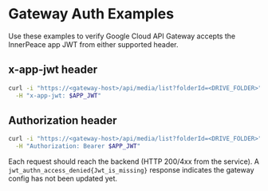 # Gateway Auth Examples

Use these examples to verify Google Cloud API Gateway accepts the InnerPeace app JWT from either supported header.

## x-app-jwt header

```bash
curl -i "https://<gateway-host>/api/media/list?folderId=<DRIVE_FOLDER>" \
  -H "x-app-jwt: $APP_JWT"
```

## Authorization header

```bash
curl -i "https://<gateway-host>/api/media/list?folderId=<DRIVE_FOLDER>" \
  -H "Authorization: Bearer $APP_JWT"
```

Each request should reach the backend (HTTP 200/4xx from the service). A `jwt_authn_access_denied{Jwt_is_missing}` response indicates the gateway config has not been updated yet.
